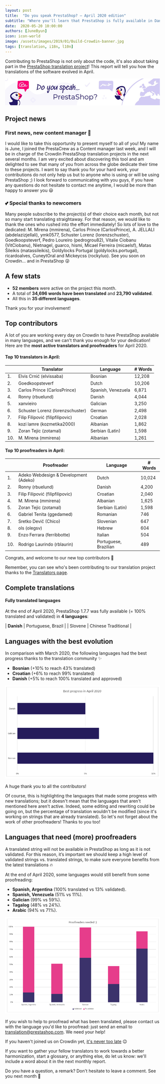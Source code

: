 ```yaml
---
layout: post
title:  "Do you speak PrestaShop? – April 2020 edition"
subtitle: "Where you'll learn that PrestaShop is fully available in Danish"
date:  2020-05-20 10:00:00
authors: [JuneByun]
icon: icon-world
image: /assets/images/2019/01/Build-Crowdin-banner.jpg
tags: [translation, i18n, l10n]
---
```

 
Contributing to PrestaShop is not only about the code, it's also about taking part in the [PrestaShop translation project](https://crowdin.com/project/prestashop-official)! This report will tell you how the translations of the software evolved in April.
 
![Crowdin Monthly banner](/assets/images/2019/01/Build-Crowdin-banner.jpg)
 
## Project news
 
 
### First news, new content manager :tada:
 
I would like to take this opportunity to present myself to all of you! My name is June, I joined the PrestaCrew as a Content manager last week, and I will be in charge of the Crowdin PrestaShop translation projects in the next several months. I am very excited about discovering this tool and am delighted to see that many of you from across the globe dedicate their time to these projects. I want to say thank you for your hard work, your contributions do not only help us but to anyone who is using or will be using PrestaShop ;) I look forward to communicating with you guys, if you have any questions do not hesitate to contact me anytime, I would be more than happy to answer you :smiley:
 
### :two_hearts: Special thanks to newcomers
 
Many people subscribe to the project(s) of their choice each month, but not so many start translating straightaway. For that reason, we would like to thank the ones who rushed into the effort immediately! So lots of love to the dedicated: M. Mirena (mmirena), Carlos Prince (CarlosPrince), A. JELLALI (abdelazizjellali), ymk0577, Schuster Lorenz (lorenzschuster), Goedkoopsteverf, Pedro Loureiro (pedrogrou82), Vitalie Ciobanu (VitCiobanu), Nietnagel, guarco, hismi, Micael Ferreira (micaelsf), Matas Šileikis (matassileikis), Goldylocks Portugal (goldylocks.portugal), ricardoalves, CuneytOral and Mickeycss (rockyluo). See you soon on Crowdin… and in PrestaShop :stuck_out_tongue_winking_eye:
 
 
## A few stats
 
* **52 members** were active on the project this month.
* A total of **34,696 words have been translated** and **23,790 validated**.
* All this in **35 different languages**.
 
Thank you for your involvement!
 
 
## Top contributors
 
A lot of you are working every day on Crowdin to have PrestaShop available in many languages, and we can't thank you enough for your dedication! Here are the **most active translators and proofreaders** for April 2020.
 
#### Top 10 translators in April:
 
| |Translator | Language | # Words
|-|---------- | -------- | ----------------
 1. | Elvis Crnić (elvissaba) | Bosnian | 12,208
 2. | Goedkoopsteverf | Dutch | 10,206
 3. | Carlos Prince (CarlosPrince) | Spanish, Venezuela | 6,871
 4. | Ronny (rbuelund) | Danish | 4,044
 5. | xanvieiro | Galician | 3,250
 6. | Schuster Lorenz (lorenzschuster) | German | 2,498
 7. | Filip Filipović (filipfilipovic) | Croatian | 2,028
 8. | kozi lamre (kozmetika2000) | Albanian | 1,862
 9. | Zoran Tejic (zotamal) | Serbian (Latin) | 1,598
10. | M. Mirena (mmirena) | Albanian | 1,261
 
 
#### Top 10 proofreaders in April:
 
| | Proofreader | Language | # Words
|-| ---------- | -------- | ----------------
1. | Adeko Webdesign & Development (Adeko) | Dutch | 10,024
 2. | Ronny (rbuelund) | Danish | 4,200
 3. | Filip Filipović (filipfilipovic) | Croatian | 2,040
 4. | M. Mirena (mmirena) | Albanian | 1,625
 5. | Zoran Tejic (zotamal) | Serbian (Latin) | 1,598
 6. | Gabriel Tenita (ggedamed) | Romanian | 746
 7. | Sretko Devič (Chico) | Slovenian | 647
 8. | ols (olegsv) | Hebrew | 604
 9. | Enzo Ferrara (ferribbotte) | Italian | 504
10. | Rodrigo Laurindo (rblaurin) | Portuguese, Brazilian | 489
 
Congrats, and welcome to our new top contributors :clap:
 
Remember, you can see who's been contributing to our translation project thanks to the [Translators page](http://translators.prestashop.com/).
 
 
## Complete translations
 
#### Fully translated languages
 
At the end of April 2020, PrestaShop 1.7.7 was fully available (= 100% translated and validated) in **4 languages**:
 
| **Danish** | Portuguese, Brazil | 
| Slovene | Chinese Traditional |
 
 
## Languages with the best evolution
 
In comparison with March 2020, the following languages had the best progress thanks to the translation community :sparkles:
 
* **Bosnian** (+10% to reach 43% translated)
* **Croatian** (+6% to reach 99% translated)
* **Danish** (+5% to reach 100% translated and approved)
 
![Best translation progress for April 2020](/assets/images/2020/05/Build-Crowdin-progress-April20.png)
 
A huge thank you to all the contributors!
 
Of course, this is highlighting the languages that made some progress with new translations; but it doesn't mean that the languages that aren't mentioned here aren't active. Indeed, some editing and rewriting could be going on, but the percentage of translation wouldn't be modified (since it's working on strings that are already translated). So let's not forget about the work of other proofreaders! Thanks to you too!
 
 
## Languages that need (more) proofreaders
 
A translated string will not be available in PrestaShop as long as it is not validated. For this reason, it’s important we should keep a high level of validated strings vs. translated strings, to make sure everyone benefits from the latest translations :fire:
 
At the end of April 2020, some languages would still benefit from some proofreading:
 
* **Spanish, Argentina** (100% translated vs 13% validated).
* **Spanish, Venezuela** (51% vs 11%).
* **Galician** (99% vs 59%).
* **Tagalog** (48% vs 24%).
* **Arabic** (94% vs 71%).
 
![Languages that need proofreading](/assets/images/2020/05/Build-Crowdin-proofreading-April20.png)
 
If you wish to help to proofread what has been translated, please contact us with the language you'd like to proofread: just send an email to translation@prestashop.com. We need your help!
 
If you haven't joined us on Crowdin yet, [it's never too late](https://crowdin.com/project/prestashop-official) :wink:
 
If you want to gather your fellow translators to work towards a better harmonization, start a glossary, or anything else, do let us know: we'll include a word about it in the next monthly report.
 
Do you have a question, a remark? Don't hesitate to leave a comment. See you next month :raising_hand:
